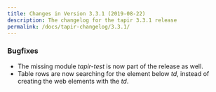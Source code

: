 ```yaml
---
title: Changes in Version 3.3.1 (2019-08-22)
description: The changelog for the tapir 3.3.1 release
permalink: /docs/tapir-changelog/3.3.1/
---
```


### Bugfixes
* The missing module *tapir-test* is now part of the release as well.
* Table rows are now searching for the element below *td*, instead of creating the web elements with the *td*.

